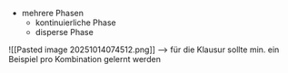 - mehrere Phasen
	- kontinuierliche Phase
	- disperse Phase

![[Pasted image 20251014074512.png]]
--> für die Klausur sollte min. ein Beispiel pro Kombination gelernt werden


